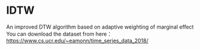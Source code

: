 # IDTW
An improved DTW algorithm based on adaptive weighting of marginal effect
You can download the dataset from here：https://www.cs.ucr.edu/~eamonn/time_series_data_2018/
